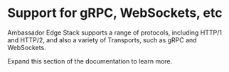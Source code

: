 # Support for gRPC, WebSockets, etc

Ambassador Edge Stack supports a range of protocols, including HTTP/1 and HTTP/2, and also a variety of Transports, such as gRPC and WebSockets.

Expand this section of the documentation to learn more.


